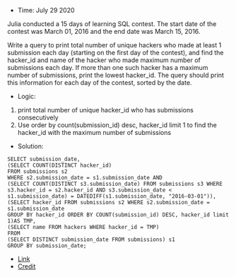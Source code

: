 * Time: July 29 2020

Julia conducted a 15 days of learning SQL contest. The start date of the contest was March 01, 2016 and the end date was March 15, 2016.

Write a query to print total number of unique hackers who made at least 1 submission each day (starting on the first day of the contest), 
and find the hacker_id and name of the hacker who made maximum number of submissions each day. If more than one such hacker has a maximum number of submissions, 
print the lowest hacker_id. The query should print this information for each day of the contest, sorted by the date.

* Logic:
1. print total number of unique hacker_id who has submissions consecutively
2. Use order by count(submission_id) desc, hacker_id limit 1 to find the hacker_id with the maximum number of submissions

* Solution:

```
SELECT submission_date,
(SELECT COUNT(DISTINCT hacker_id) 
FROM submissions s2 
WHERE s2.submission_date = s1.submission_date AND
(SELECT COUNT(DISTINCT s3.submission_date) FROM submissions s3 WHERE s3.hacker_id = s2.hacker_id AND s3.submission_date < s1.submission_date) = DATEDIFF(s1.submission_date, "2016-03-01")),
(SELECT hacker_id FROM submissions s2 WHERE s2.submission_date = s1.submission_date
GROUP BY hacker_id ORDER BY COUNT(submission_id) DESC, hacker_id limit 1)AS TMP,
(SELECT name FROM hackers WHERE hacker_id = TMP)
FROM
(SELECT DISTINCT submission_date FROM submissions) s1
GROUP BY submission_date;
```

* [Link](https://www.hackerrank.com/challenges/15-days-of-learning-sql/problem)
* [Credit](https://github.com/BlakeBrown/HackerRank-Solutions/blob/master/SQL/5_Advanced%20Join/5_15%20Days%20of%20Learning%20SQL/15%20Days%20of%20Learning%20SQL.mysql)

